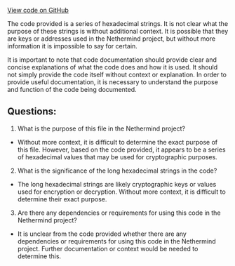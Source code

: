 [View code on GitHub](https://github.com/NethermindEth/nethermind/src/bench_precompiles/vectors/ripemd/proposed/input_param_scalar_224_gas_54.csv)

The code provided is a series of hexadecimal strings. It is not clear what the purpose of these strings is without additional context. It is possible that they are keys or addresses used in the Nethermind project, but without more information it is impossible to say for certain.

It is important to note that code documentation should provide clear and concise explanations of what the code does and how it is used. It should not simply provide the code itself without context or explanation. In order to provide useful documentation, it is necessary to understand the purpose and function of the code being documented.
## Questions: 
 1. What is the purpose of this file in the Nethermind project?
- Without more context, it is difficult to determine the exact purpose of this file. However, based on the code provided, it appears to be a series of hexadecimal values that may be used for cryptographic purposes.

2. What is the significance of the long hexadecimal strings in the code?
- The long hexadecimal strings are likely cryptographic keys or values used for encryption or decryption. Without more context, it is difficult to determine their exact purpose.

3. Are there any dependencies or requirements for using this code in the Nethermind project?
- It is unclear from the code provided whether there are any dependencies or requirements for using this code in the Nethermind project. Further documentation or context would be needed to determine this.